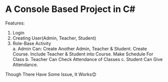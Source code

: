 # A Console Based Project in C#
Features: 
1. Login
2. Creating User(Admin, Teacher, Student)
3. Role-Base Activity
  </br>a. Admin Can: Create Another Admin, Teacher & Student. Create Course. Include Teacher & Student into Course. Make Schedule For Class
  b. Teacher Can Check Attendance of Classes
  c. Student Can Give Attendance.

Though There Have Some Issue, It Works😊
